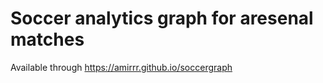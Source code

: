 # Soccer analytics graph for aresenal matches

Available through 
    https://amirrr.github.io/soccergraph
